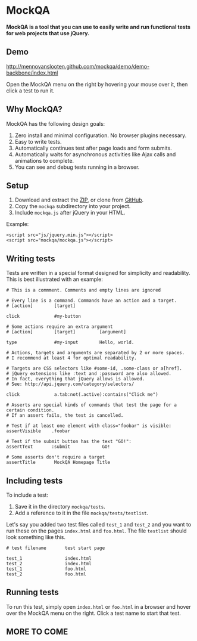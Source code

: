 # MockQA

**MockQA is a tool that you can use to easily write and run functional tests for web projects that use jQuery.**

## Demo

http://mennovanslooten.github.com/mockqa/demo/demo-backbone/index.html

Open the MockQA menu on the right by hovering your mouse over it, then click a test to run it.

## Why MockQA?

MockQA has the following design goals:

1. Zero install and minimal configuration. No browser plugins necessary.
2. Easy to write tests.
3. Automatically continues test after page loads and form submits.
4. Automatically waits for asynchronous activities like Ajax calls and animations to complete.
5. You can see and debug tests running in a browser.

## Setup

1. Download and extract the [ZIP](https://github.com/mennovanslooten/mockqa/archive/master.zip), or clone from [GitHub](https://github.com/mennovanslooten/mockqa).
2. Copy the `mockqa` subdirectory into your project. 
3. Include `mockqa.js` after jQuery in your HTML.

Example:

    <script src="js/jquery.min.js"></script>
    <script src="mockqa/mockqa.js"></script>


## Writing tests

Tests are written in a special format designed for simplicity and readability. This is best illustrated with an example:

    # This is a commment. Comments and empty lines are ignored
    
    # Every line is a command. Commands have an action and a target.
    # [action]        [target]
    
    click             #my-button
    
    # Some actions require an extra argument
    # [action]        [target]         [argument]
    
    type              #my-input        Hello, world.
    
    # Actions, targets and arguments are separated by 2 or more spaces. 
    # I recommend at least 4 for optimal readability.
    
	# Targets are CSS selectors like #some-id, .some-class or a[href]. 
	# jQuery extensions like :text and :password are also allowed.
	# In fact, everything that jQuery allows is allowed. 
	# See: http://api.jquery.com/category/selectors/

    click             a.tab:not(.active):contains("Click me")
	
	# Asserts are special kinds of commands that test the page for a certain condition.
	# If an assert fails, the test is cancelled. 
	
	# Test if at least one element with class="foobar" is visible:
	assertVisible    .foobar
	
	# Test if the submit button has the text "GO!":
	assertText       :submit            GO!
    
    # Some asserts don't require a target
    assertTitle       MockQA Homepage Title
 

## Including tests

To include a test:

1. Save it in the directory `mockqa/tests`. 
2. Add a reference to it in the file `mockqa/tests/testlist`. 

Let's say you added two test files called `test_1` and `test_2` and you want to run these on the pages `index.html` and `foo.html`. The file `testlist` should look something like this.

    # test filename       test start page
    
    test_1                index.html
    test_2                index.html
    test_1                foo.html
    test_2                foo.html

## Running tests

To run this test, simply open `index.html` or `foo.html` in a browser and hover over the MockQA menu on the right. Click a test name to start that test.

## MORE TO COME
